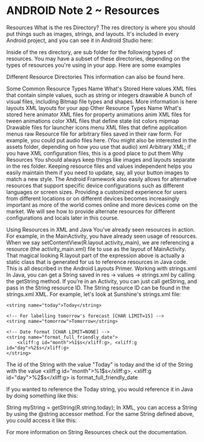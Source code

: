 ANDROID Note 2 ~ Resources
========================
Resources
What is the res Directory?
The res directory is where you should put things such as images, strings, and layouts. It's included in every Android project, and you can see it in Android Studio here:

Inside of the res directory, are sub folder for the following types of resources. You may have a subset of these directories, depending on the types of resources you're using in your app. Here are some examples

Different Resource Directories
This information can also be found here.

Some Common Resource Types
Name	What's Stored Here
values	XML files that contain simple values, such as string or integers
drawable	A bunch of visual files, including Bitmap file types and shapes. More information is here
layouts	XML layouts for your app
Other Resource Types
Name	What's stored here
animator	XML files for property animations
anim	XML files for tween animations
color	XML files that define state list colors
mipmap	Drawable files for launcher icons
menu	XML files that define application menus
raw	Resource file for arbitrary files saved in their raw form. For example, you could put audio files here. (You might also be interested in the assets folder, depending on how you use that audio)
xml	Arbitrary XML; if you have XML configuration files, this is a good place to put them
Why Resources
You should always keep things like images and layouts separate in the res folder. Keeping resource files and values independent helps you easily maintain them if you need to update, say, all your button images to match a new style. The Android Framework also easily allows for alternative resources that support specific device configurations such as different languages or screen sizes. Providing a customized experience for users from different locations or on different devices becomes increasingly important as more of the world comes online and more devices come on the market. We will see how to provide alternate resources for different configurations and locals later in this course.

Using Resources in XML and Java
You've already seen resources in action. For example, in the MainActivity, you have already seen usage of resources. When we say setContentView(R.layout.activity_main), we are referencing a resource (the activity_main.xml) file to use as the layout of MainActivity. That magical looking R.layout part of the expression above is actually a static class that is generated for us to reference resources in Java code. This is all described in the Android Layouts Primer.
Working with strings.xml
In Java, you can get a String saved in res -> values -> strings.xml by calling the getString method. If you’re in an Activity, you can just call getString, and pass in the String resource ID. The String resource ID can be found in the strings.xml XML. For example, let's look at Sunshine's strings.xml file:

    <string name="today">Today</string>

    <!-- For labelling tomorrow's forecast [CHAR LIMIT=15] -->
    <string name="tomorrow">Tomorrow</string>

    <!-- Date format [CHAR LIMIT=NONE] -->
    <string name="format_full_friendly_date">
        <xliff:g id="month">%1$s</xliff:g>, <xliff:g id="day">%2$s</xliff:g>
    </string>
The id of the String with the value "Today" is today and the id of the String with the value <xliff:g id="month">%1$s</xliff:g>, <xliff:g id="day">%2$s</xliff:g> is format_full_friendly_date

If you wanted to reference the Today string, you would reference it in Java by doing something like this:

String myString = getString(R.string.today);
In XML, you can access a String by using the @string accessor method. For the same String defined above, you could access it like this:

<TextView text=”@string/today” />
For more information on String Resources check out the documentation.